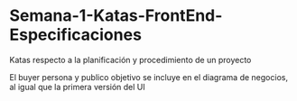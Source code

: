 # Semana-1-Katas-FrontEnd- Especificaciones

Katas respecto a la planificación y procedimiento de un proyecto

El buyer persona y publico objetivo se incluye en el diagrama de negocios, al igual que la primera versión del UI

